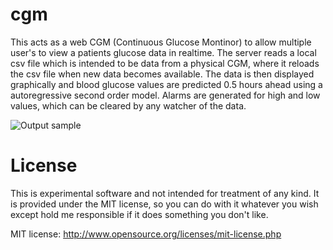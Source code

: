 cgm
===
This acts as a web CGM (Continuous Glucose Montinor) to allow multiple user's to view a patients glucose data in realtime.
The server reads a local csv file which is intended to be data from a physical CGM, where it reloads the csv file when new data
becomes available.  The data is then displayed graphically and blood glucose values are predicted 0.5 hours ahead using a autoregressive 
second order model.  Alarms are generated for high and low values, which can be cleared by any watcher of the data.

![Output sample](https://raw.github.com/rnpenguin/cgm/master/images/demo.gif)

License
===
This is experimental software and not intended for treatment of any kind. It is provided under the MIT license, so you can do with it whatever you wish except hold me responsible if it does something you don't like.

MIT license: http://www.opensource.org/licenses/mit-license.php
